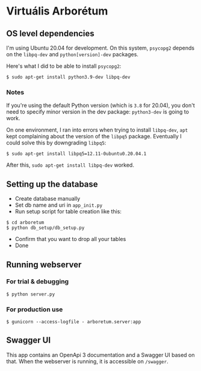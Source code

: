 # Virtuális Arborétum

## OS level dependencies

I'm using Ubuntu 20.04 for development. 
On this system, `psycopg2` depends on the `libpq-dev` and `python[version]-dev` packages.

Here's what I did to be able to install `psycopg2`:

```shell
$ sudo apt-get install python3.9-dev libpq-dev
```

### Notes

If you're using the default Python version (which is `3.8` for 20.04), 
you don't need to specify minor version in the dev package: `python3-dev` is going to work.

On one environment, I ran into errors when trying to install `libpq-dev`, 
`apt` kept complaining about the version of the `libpq5` package.
Eventually I could solve this by downgrading `libpq5`:

```shell
$ sudo apt-get install libpq5=12.11-0ubuntu0.20.04.1
```

After this, `sudo apt-get install libpq-dev` worked.


## Setting up the database

* Create database manually
* Set db name and uri in `app_init.py`
* Run setup script for table creation like this:

```shell
$ cd arboretum
$ python db_setup/db_setup.py
```

* Confirm that you want to drop all your tables
* Done


## Running webserver

### For trial & debugging

```shell
$ python server.py
```

### For production use

```shell
$ gunicorn --access-logfile - arboretum.server:app
```

## Swagger UI

This app contains an OpenApi 3 documentation and a Swagger UI based on that.
When the webserver is running, it is accessible on `/swagger`.
